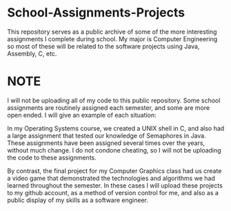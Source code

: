 # School-Assignments-Projects
This repository serves as a public archive of some of the more interesting assignments I complete during school. My major is Computer Engineering so most of these will be related to the software projects using Java, Assembly, C, etc.

# NOTE
I will not be uploading all of my code to this public repository. Some school assignments are routinely assigned each semester, and some are more open ended. I will give an example of each situation:

In my Operating Systems course, we created a UNIX shell in C, and also had a large assignment that tested our knowledge of Semaphores in Java. These assignments have been assigned several times over the years, without much change. I do not condone cheating, so I will not be uploading the code to these assignments.

By contrast, the final project for my Computer Graphics class had us create a video game that demonstrated the technologies and algorithms we had learned throughout the semester. In these cases I will upload these projects to my github account, as a method of version control for me, and also as a public display of my skills as a software engineer.
